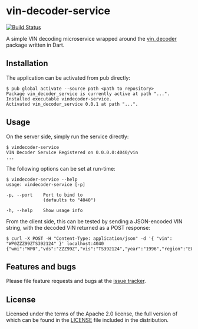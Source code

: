 # vin-decoder-service

[![Build Status](https://travis-ci.com/adaptant-labs/vin-decoder-service.svg?branch=master)](https://travis-ci.com/adaptant-labs/vin-decoder-service#)

A simple VIN decoding microservice wrapped around the [vin_decoder] package written in Dart.

[vin_decoder]: https://github.com/adaptant-labs/vin-decoder-dart

## Installation

The application can be activated from pub directly:

```
$ pub global activate --source path <path to repository>
Package vin_decoder_service is currently active at path "...".
Installed executable vindecoder-service.
Activated vin_decoder_service 0.0.1 at path "...".
```

## Usage

On the server side, simply run the service directly:

```
$ vindecoder-service
VIN Decoder Service Registered on 0.0.0.0:4040/vin
...
```

The following options can be set at run-time:

```
$ vindecoder-service --help
usage: vindecoder-service [-p]

-p, --port    Port to bind to
              (defaults to "4040")

-h, --help    Show usage info
```

From the client side, this can be tested by sending a JSON-encoded VIN string, with the decoded VIN returned as a
POST response:

```
$ curl -X POST -H "Content-Type: application/json" -d '{ "vin": "WP0ZZZ99ZTS392124" }' localhost:4040
{"wmi":"WP0","vds":"ZZZ99Z","vis":"TS392124","year":"1996","region":"EU","manufacturer":"Porsche","assembly_plant":"S","serial_number":"92124"}
```

## Features and bugs

Please file feature requests and bugs at the [issue tracker][tracker].

[tracker]: https://github.com/adaptant-labs/vin-decoder-service/issues

## License

Licensed under the terms of the Apache 2.0 license, the full version of which can be found in the
[LICENSE](https://raw.githubusercontent.com/adaptant-labs/vin-decoder-service/master/LICENSE)
file included in the distribution.